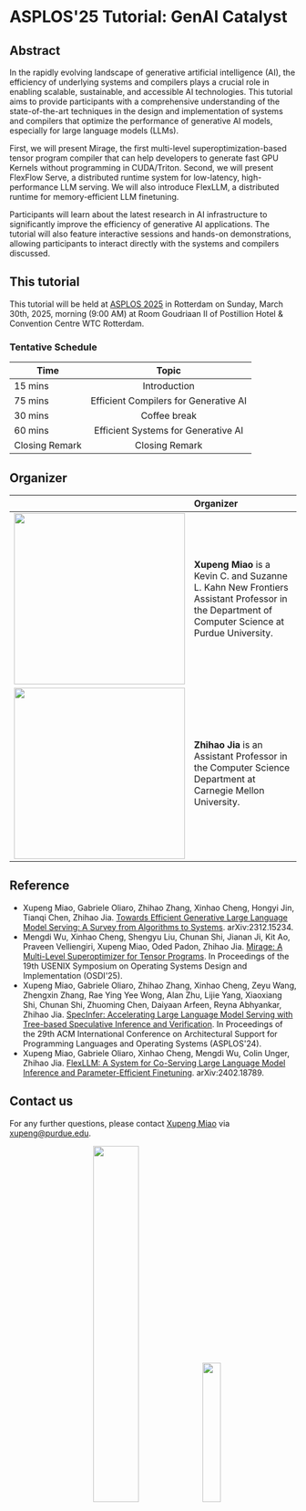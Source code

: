 # ASPLOS'25 Tutorial: GenAI Catalyst

## Abstract

In the rapidly evolving landscape of generative artificial intelligence (AI), the efficiency of underlying systems and compilers plays a crucial role in enabling scalable, sustainable, and accessible AI technologies. This tutorial aims to provide participants with a comprehensive understanding of the state-of-the-art techniques in the design and implementation of systems and compilers that optimize the performance of generative AI models, especially for large language models (LLMs).

First, we will present Mirage, the first multi-level superoptimization-based tensor program compiler that can help developers to generate fast GPU Kernels without programming in CUDA/Triton. Second, we will present FlexFlow Serve, a distributed runtime system for low-latency, high-performance LLM serving. We will also introduce FlexLLM, a distributed runtime for memory-efficient LLM finetuning.

Participants will learn about the latest research in AI infrastructure to significantly improve the efficiency of generative AI applications. The tutorial will also feature interactive sessions and hands-on demonstrations, allowing participants to interact directly with the systems and compilers discussed.

## This tutorial

This tutorial will be held at [ASPLOS 2025](https://www.asplos-conference.org/asplos2025/) in Rotterdam on Sunday, March 30th, 2025, morning (9:00 AM) at Room Goudriaan II of Postillion Hotel & Convention Centre WTC Rotterdam.

### Tentative Schedule

| Time  | Topic | 
| ------------- | :-------------: | 
|15 mins|Introduction|
|75 mins|Efficient Compilers for Generative AI|
|30 mins|Coffee break|
|60 mins|Efficient Systems for Generative AI|
|Closing Remark|Closing Remark|

## Organizer

|  |  Organizer |
| ------------- | :------------- |
| <img src="https://hsword.github.io/assets/img/photo_me.jpg" width="300" align=center> |**Xupeng Miao** is a Kevin C. and Suzanne L. Kahn New Frontiers Assistant Professor in the Department of Computer Science at Purdue University. |
|<img src="https://www.cs.cmu.edu/~zhihaoj2/photo.jpg" width="300" align=center>|**Zhihao Jia** is an Assistant Professor in the Computer Science Department at Carnegie Mellon University. |

## Reference

* Xupeng Miao, Gabriele Oliaro, Zhihao Zhang, Xinhao Cheng, Hongyi Jin, Tianqi Chen, Zhihao Jia. [Towards Efficient Generative Large Language Model Serving: A Survey from Algorithms to Systems](https://arxiv.org/abs/2312.15234). arXiv:2312.15234.
* Mengdi Wu, Xinhao Cheng, Shengyu Liu, Chunan Shi, Jianan Ji, Kit Ao, Praveen Velliengiri, Xupeng Miao, Oded Padon, Zhihao Jia. [Mirage: A Multi-Level Superoptimizer for Tensor Programs](https://arxiv.org/abs/2405.05751). In Proceedings of the 19th USENIX Symposium on Operating Systems Design and Implementation (OSDI'25).
* Xupeng Miao, Gabriele Oliaro, Zhihao Zhang, Xinhao Cheng, Zeyu Wang, Zhengxin Zhang, Rae Ying Yee Wong, Alan Zhu, Lijie Yang, Xiaoxiang Shi, Chunan Shi, Zhuoming Chen, Daiyaan Arfeen, Reyna Abhyankar, Zhihao Jia. [SpecInfer: Accelerating Large Language Model Serving with Tree-based Speculative Inference and Verification](https://dl.acm.org/doi/10.1145/3620666.3651335). In Proceedings of the 29th ACM International Conference on Architectural Support for Programming Languages and Operating Systems (ASPLOS'24).
* Xupeng Miao, Gabriele Oliaro, Xinhao Cheng, Mengdi Wu, Colin Unger, Zhihao Jia. [FlexLLM: A System for Co-Serving Large Language Model Inference and Parameter-Efficient Finetuning](https://arxiv.org/abs/2402.18789). arXiv:2402.18789.

## Contact us
For any further questions, please contact [Xupeng Miao](https://hsword.github.io) via <xupeng@purdue.edu>. 

<p align="center">
 <img src="https://www.asplos-conference.org/wp-content/uploads/2024/06/ASPLOS2025-Logo-black-1.png" width="40%">
 <img src="https://catalyst.cs.cmu.edu/img/logo/catalyst.svg" width="25%">
</p>
